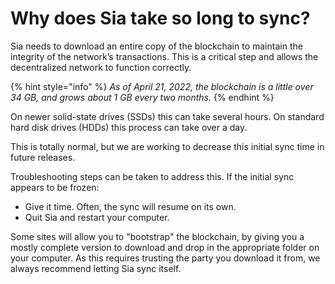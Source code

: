 # Why does Sia take so long to sync?

Sia needs to download an entire copy of the blockchain to maintain the integrity of the network’s transactions. This is a critical step and allows the decentralized network to function correctly.

{% hint style="info" %}
_As of April 21, 2022, the blockchain is a little over 34 GB, and grows about 1 GB every two months._
{% endhint %}

On newer solid-state drives (SSDs) this can take several hours. On standard hard disk drives (HDDs) this process can take over a day.

This is totally normal, but we are working to decrease this initial sync time in future releases.

Troubleshooting steps can be taken to address this. If the initial sync appears to be frozen:

* Give it time. Often, the sync will resume on its own.
* Quit Sia and restart your computer.

Some sites will allow you to "bootstrap" the blockchain, by giving you a mostly complete version to download and drop in the appropriate folder on your computer. As this requires trusting the party you download it from, we always recommend letting Sia sync itself.
